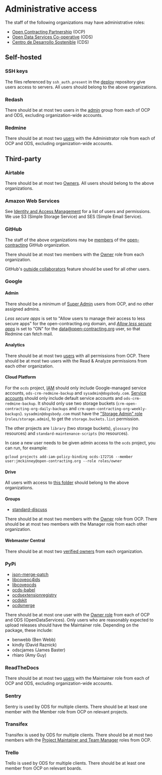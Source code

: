 # Administrative access

The staff of the following organizations may have administrative roles:

* [Open Contracting Partnership](https://www.open-contracting.org/about/team/) (OCP)
* [Open Data Services Co-operative](http://opendataservices.coop) (ODS)
* [Centro de Desarrollo Sostenible](http://www.cds.com.py) (CDS)

## Self-hosted

### SSH keys

The files referenced by `ssh_auth.present` in the [deploy](https://github.com/open-contracting/deploy) repository give users access to servers. All users should belong to the above organizations.

### Redash

There should be at most two users in the [admin](http://live.redash.opencontracting.uk0.bigv.io:9090/groups/1) group from each of OCP and ODS, excluding organization-wide accounts.

### Redmine

There should be at most two [users](https://crm.open-contracting.org/users) with the Administrator role from each of OCP and ODS, excluding organization-wide accounts.

## Third-party

### Airtable

There should be at most two [Owners](https://airtable.com/wspXFnEMMAgLMWfe0/workspace/billing). All users should belong to the above organizations.

### Amazon Web Services

See [Identity and Access Management](https://console.aws.amazon.com/iam/home?region=us-east-1#/home) for a list of users and permissions. We use S3 (Simple Storage Service) and SES (Simple Email Service).

### GitHub

The staff of the above organizations may be [members](https://github.com/orgs/open-contracting/people) of the [open-contracting](https://github.com/open-contracting) GitHub organization.

There should be at most two members with the [Owner](https://help.github.com/articles/permission-levels-for-an-organization/) role from each organization.

GitHub's [outside collaborators](https://help.github.com/articles/adding-outside-collaborators-to-repositories-in-your-organization/) feature should be used for all other users.

### Google

#### Admin

There should be a minimum of [Super Admin](https://admin.google.com/open-contracting.org/AdminHome?hl=en#DomainSettings/notab=1&role=9170516996784129&subtab=roles) users from OCP, and no other assigned admins.

*Less secure apps* is set to "Allow users to manage their access to less secure apps" for the open-contracting.org domain, and [*Allow less secure apps*](https://myaccount.google.com/lesssecureapps) is set to "ON" for the data@open-contracting.org user, so that Redmine can fetch mail.

#### Analytics

There should be at most two [users](https://analytics.google.com/analytics/web/#/a35677147w162037252p163071392/admin/suiteusermanagement/account) with all permissions from OCP. There should be at most two users with the Read & Analyze permissions from each other organization.

#### Cloud Platform

For the `ocds` project, [IAM](https://console.cloud.google.com/iam-admin/iam?organizationId=1015889055088&project=ocds-172716) should only include Google-managed service accounts, `ods-crm-redmine-backup` and `sysadmin@dogsbody.com`. [Service accounts](https://console.cloud.google.com/iam-admin/serviceaccounts?organizationId=1015889055088&project=ocds-172716) should only include default service accounts and `ods-crm-redmine-backup`. It should only use two storage buckets (`crm-open-contracting-org-daily-backups` and `crm-open-contracting-org-weekly-backups`). `sysadmin@dogsbody.com` must have the ["Storage Admin" role](https://cloud.google.com/storage/docs/access-control/iam-roles) (`roles/storage.admin`), to get the `storage.buckets.list` permission.

The other projects are `library` (two storage buckets), `glossary` (no resources) and `standard-maintenance-scripts` (no resources).

In case a new user needs to be given admin access to the `ocds` project, you can run, for example:

    gcloud projects add-iam-policy-binding ocds-172716 --member user:jmckinney@open-contracting.org --role roles/owner

#### Drive

All users with access to [this folder](https://drive.google.com/drive/folders/0B79uNIOfT24eZTZqZjNNblVrek0) should belong to the above organizations.

#### Groups

* [standard-discuss](https://groups.google.com/a/open-contracting.org/forum/#!forum/standard-discuss)

There should be at most two members with the [Owner](https://support.google.com/a/answer/167094?hl=en) role from OCP. There should be at most two members with the Manager role from each other organization.

#### Webmaster Central

There should be at most two [verified owners](https://www.google.com/webmasters/verification/details?hl=en&siteUrl=https://www.open-contracting.org/) from each organization.

### PyPi

* [json-merge-patch](https://pypi.org/manage/project/json-merge-patch/collaboration/)
* [libcoveoc4ids](https://pypi.org/manage/project/libcoveoc4ids/collaboration/)
* [libcoveocds](https://pypi.org/manage/project/libcoveocds/collaboration/)
* [ocds-babel](https://pypi.org/manage/project/ocds-babel/collaboration/)
* [ocdsextensionregistry](https://pypi.org/manage/project/ocdsextensionregistry/collaboration/)
* [ocdskit](https://pypi.org/manage/project/ocdskit/collaboration/)
* [ocdsmerge](https://pypi.org/manage/project/ocdsmerge/collaboration/)

There should be at most one user with the [Owner role](https://pypi.org/help/#collaborator-roles) from each of OCP and ODS (OpenDataServices). Only users who are reasonably expected to upload releases should have the Maintainer role. Depending on the package, these include:

* benwebb (Ben Webb)
* kindly (David Raznick)
* odscjames (James Baster)
* rhiaro (Amy Guy)

### ReadTheDocs

There should be at most two [users](https://readthedocs.org/dashboard/ocds-standard-development-handbook/users/) with the Maintainer role from each of OCP and ODS, excluding organization-wide accounts.

### Sentry

Sentry is used by ODS for multiple clients. There should be at least one member with the Member role from OCP on relevant projects.

### Transifex

Transifex is used by ODS for multiple clients. There should be at most two members with the [Project Maintainer and Team Manager](https://docs.transifex.com/teams/understanding-user-roles) roles from OCP.

### Trello

Trello is used by ODS for multiple clients. There should be at least one member from OCP on relevant boards.
